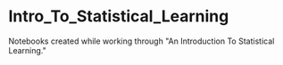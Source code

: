 # Intro_To_Statistical_Learning
Notebooks created while working through "An Introduction To Statistical Learning."
